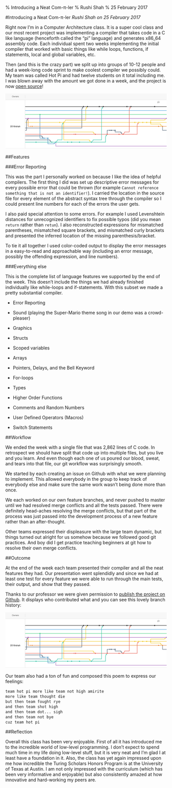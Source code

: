 % Introducing a Neat Com-π-ler
% Rushi Shah
% 25 February 2017

#Introducing a Neat Com-π-ler
*Rushi Shah on 25 February 2017*

Right now I’m in a Computer Architecture class. It is a super cool class
and our most recent project was implementing a compiler that takes code
in a C like language (henceforth called the “pi” language) and generates
x86\_64 assembly code. Each individual spent two weeks implementing the
initial compiler that worked with basic things like while loops,
functions, if statements, local and global variables, etc.

Then (and this is the crazy part) we split up into groups of 10-12
people and had a week-long code sprint to make coolest compiler we
possibly could. My team was called Hot Pi and had twelve students on it
total including me. I was blown away with the amount we got done in a
week, and the project is now [open source](https://github.com/2016rshah/pi)!

![](../resources/pi/branches.png)

##Features

###Error Reporting

This was the part I personally worked on because I like the idea of
helpful compilers. The first thing I did was set up descriptive error
messages for every possible error that could be thrown (for example
`Cannot reference something that is not an identifier!`). I carried the
location in the source file for every element of the abstract syntax
tree through the compiler so I could present line numbers for each of
the errors the user gets.

I also paid special attention to some errors. For example I used
Levenshtein distances for unrecognized identifiers to fix possible typos
(did you mean `return` rather than `retun`). I also reconstructed
expressions for mismatched parentheses, mismatched square brackets, and
mismatched curly brackets and presented the inferred location of the
missing parenthesis/bracket.

To tie it all together I used color-coded output to display the error
messages in a easy-to-read and approachable way (including an error
message, possibly the offending expression, and line numbers).

###Everything else

This is the complete list of language features we supported by the end
of the week. This doesn’t include the things we had already finished
individually like while-loops and if-statements. With this subset we
made a pretty substantial compiler.

-   Error Reporting

-   Sound (playing the Super-Mario theme song in our demo was
    a crowd-pleaser)

-   Graphics

-   Structs

-   Scoped variables

-   Arrays

-   Pointers, Delays, and the Bell Keyword

-   For-loops

-   Types

-   Higher Order Functions

-   Comments and Random Numbers

-   User Defined Operators (Macros)

-   Switch Statements

##Workflow

We ended the week with a single file that was 2,862 lines of C code. In
retrospect we should have split that code up into multiple files, but
you live and you learn. And even though each one of us poured our blood,
sweat, and tears into that file, our git workflow was surprisingly
smooth.

We started by each creating an issue on Github with what we were
planning to implement. This allowed everybody in the group to keep track
of everybody else and make sure the same work wasn’t being done more
than once.

We each worked on our own feature branches, and never pushed to master
until we had resolved merge conflicts and all the tests passed. There
were definitely head-aches resolving the merge conflicts, but that part
of the process was just passed into the development process of a new
feature rather than an after-thought.

Other teams expressed their displeasure with the large team dynamic, but
things turned out alright for us somehow because we followed good git
practices. And boy did I get practice teaching beginners at git how to
resolve their own merge conflicts.

##Outcome

At the end of the week each team presented their compiler and all the
neat features they had. Our presentation went splendidly and since we
had at least one test for every feature we were able to run through the
main tests, their output, and show that they passed.

Thanks to our professor we were given permission to [publish the project on Github](https://github.com/2016rshah/pi). It displays who contributed
what and you can see this lovely branch history:

![](../resources/pi/branches.png)

Our team also had a ton of fun and composed this poem to express our feelings:

```
team hot pi more like team not high amirite
more like team thought die
but then team fought rye
and then team shot high
and then team dot... sigh
and then team not bye
cuz team hot pi
```

##Reflection

Overall this class has been very enjoyable. First of all it has
introduced me to the incredible world of low-level programming. I don’t
expect to spend much time in my life doing low-level stuff, but it is
very neat and I’m glad I at least have a foundation in it. Also, the
class has yet again impressed upon me how incredible the Turing Scholars
Honors Program is at the University of Texas at Austin. I am not only
impressed with the curriculum (which has been very informative and
enjoyable) but also consistently amazed at how innovative and
hard-working my peers are.